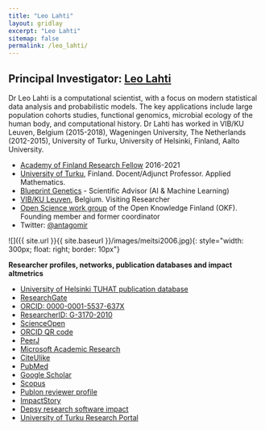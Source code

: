 ```yaml
---
title: "Leo Lahti"
layout: gridlay
excerpt: "Leo Lahti"
sitemap: false
permalink: /leo_lahti/
---
```



Principal Investigator: [Leo Lahti](leo_lahti)
------------------------

Dr Leo Lahti is a computational scientist, with a focus on modern statistical data analysis and probabilistic models. The key applications include large population cohorts studies, functional genomics, microbial ecology of the human body, and computational history. Dr Lahti has worked in VIB/KU Leuven, Belgium (2015-2018), Wageningen University, The Netherlands (2012-2015), University of Turku, University of Helsinki, Finland, Aalto University.


- [Academy of Finland Research Fellow](http://webfocus.aka.fi/ibi_apps/WFServlet?IBIF_ex=x_HakKuvaus&CLICKED_ON=&HAKNRO1=295741&UILANG=en&IBIAPP_app=aka_ext&TULOSTE=HTML) 2016-2021  
- [University of Turku](https://www.utu.fi/en/units/sci/units/math/Pages/home.aspx), Finland. Docent/Adjunct Professor. Applied Mathematics.
- [Blueprint Genetics](https://blueprintgenetics.com/) - Scientific Advisor (AI & Machine Learning)
- [VIB/KU Leuven](http://www.kuleuven.be/wieiswie/en/unit/50000700), Belgium. Visiting Researcher  
- [Open Science work group](http://fi.okfn.org/wg/openscience/) of the Open Knowledge Finland (OKF). Founding member and former coordinator  
- Twitter: [@antagomir](https://twitter.com/antagomir)

![]({{ site.url }}{{ site.baseurl }}/images/meitsi2006.jpg){: style="width: 300px; float: right; border: 10px"}


<!--*[http://roihu.info/cv.pdf Curriculum Vitae]-->
<p></p>

<!--<a title="Leo Lahti" href="http://www.researchgate.net/profile/Leo_Lahti/"><img src="http://www.researchgate.net/images/public/profile_share_badge.png" alt="Leo Lahti" /></a>-->
**Researcher profiles, networks, publication databases and impact altmetrics**  
  * [University of Helsinki TUHAT publication database](https://tuhat.halvi.helsinki.fi/portal/en/persons/leo-mikael-lahti%285d23e9ba-1f39-42f0-b23b-77fe12413479%29.html)
  * [ResearchGate](http://www.researchgate.net/profile/Leo_Lahti/)  
  * [ORCID: 0000-0001-5537-637X](http://orcid.org/0000-0001-5537-637X)
  * [ResearcherID: G-3170-2010](http://www.researcherid.com/rid/G-3170-2010)
  * [ScienceOpen](https://www.scienceopen.com/user/statistics/leo_lahti)
  * [ORCID QR code](orcid_qrcode_leolahti.png)  
  * [PeerJ](https://peerj.com/antagomir/)
  * [Microsoft Academic Research](http://academic.research.microsoft.com/Author/785237)
  * [CiteUlike](http://www.citeulike.org/author/Lahti:L)
  * [PubMed](http://www.ncbi.nlm.nih.gov/sites/myncbi/collections/public/1VaRtFbzqhfLWsXzDa1c5CSQK)
  * [Google Scholar](https://tinyurl.com/ng6g6tk)
  * [Scopus](https://www.scopus.com/authid/detail.uri?authorId=8679063700)
  * [Publon reviewer profile](https://publons.com/author/246930/leo-lahti#stats)
  * [ImpactStory](https://impactstory.org/u/0000-0001-5537-637X)
  * [Depsy research software impact](http://depsy.org/person/333684)  
  * [University of Turku Research Portal](https://research.utu.fi/converis/portal/Person/17607336?auxfun=&lang=en_GB)

<!--* [Loop](http://loop.frontiersin.org/people/295152/overview)-->

<!--
 * 2016-2021 [Academy of Finland Research Fellow](http://webfocus.aka.fi/ibi_apps/WFServlet?IBIF_ex=x_HakKuvaus&CLICKED_ON=&HAKNRO1=295741&UILANG=en&IBIAPP_app=aka_ext&TULOSTE=HTML). 
 * 2016-2019 [Academy of Finland; Digital Humanities Consortium](http://webfocus.aka.fi/ibi_apps/WFServlet?IBIF_ex=x_HakKuvaus&CLICKED_ON=&HAKNRO1=293316&UILANG=en)
 * 2016 VIB/KU Leuven, Belgium  
 * 2014 Datademo awards by Helsinki Region Infoshare and Sitra
 * 2013-2014 COST Network on microbial bioinformatics (ES11103)
 * 2012-2013 Sitra New Democracy call. For Data Elections Finland project with [Kansan muisti ry.](http://www.kansanmuisti.fi) 
 * 2011-2013 Apps4Finland awards.
 * 2013 Waterloo Institute for Complexity and Innovation. WICI Data Challenge runner-up award.
 * 2012 Alfred Kordelin Foundation postdoctoral grant.
 * 2011 International Dupuytren society. Best paper award.
 * 2009-2012 COST network on Leukemia research (BM0801)
 * 2012-2015 Wageningen University, The Netherlands
 * 2011 University of Helsinki, Finland
-->